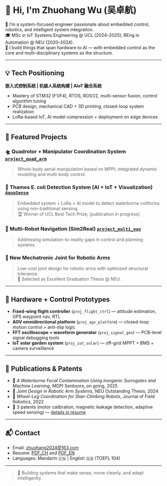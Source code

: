 # 👋 Hi, I'm Zhuohang Wu (吴卓航)

🚀 I’m a system-focused engineer passionate about embedded control, robotics, and intelligent system integration.  
🎓 MSc in IoT Systems Engineering @ UCL (2024–2025), BEng in Automation @ NEU (2020–2024).  
🧠 I build things that span hardware to AI — with embedded control as the core and multi-disciplinary systems as the structure.

---

## 💡 Tech Positioning

**嵌入式控制系统 | 机器人系统构建 | AIoT 融合系统**

- Mastery of STM32 (F1/F4), RTOS, ROS1/2, multi-sensor fusion, control algorithm tuning
- PCB design, mechanical CAD + 3D printing, closed-loop system realization
- LoRa-based IoT, AI model compression + deployment on edge devices

---

## 🔧 Featured Projects

### 🛸 Quadrotor + Manipulator Coordination System [`project_quad_arm`](https://github.com/Headmaster218/project_quad_arm)  
> Whole-body aerial manipulation based on MPPI; integrated dynamic modeling and multi-body control.

### 🌊 Thames E. coli Detection System (AI + IoT + Visualization) [`AquaSense`](https://github.com/Headmaster218/Thames-pollution-detect-IoT)  
> Embedded system + LoRa + AI model to detect waterborne coliforms using non-traditional sensing.  
> 🏆 Winner of UCL Best Tech Prize; [publication in progress].

### 🤖 Multi-Robot Navigation (Sim2Real) [`project_multi_nav`](https://github.com/Headmaster218/multi_agent_final_challenge)  
> Addressing simulation-to-reality gaps in control and planning systems.

### 🦿 New Mechatronic Joint for Robotic Arms
> Low-cost joint design for robotic arms with optimized structural tolerance.  
> 📄 Selected as Excellent Graduation Thesis @ NEU.

---

## 🧪 Hardware + Control Prototypes

- **Fixed-wing flight controller** (`proj_flight_ctrl`) — attitude estimation, GPS waypoint nav, RTL  
- **AGV omnidirectional platform** (`proj_agv_platform`) — closed-loop motion control + anti-slip logic  
- **FFT oscilloscope + waveform generator** (`proj_signal_gen`) — PCB-level signal debugging tools  
- **IoT solar garden system** (`proj_iot_solar`) — off-grid MPPT + BMS + camera surveillance

---

## 📜 Publications & Patents

- 📝 *A Waterborne Fecal Contamination Using Inorganic Surrogates and Machine Learning*, MDPI Senbsors, on going, 2025  
- 📝 *Joint Design in Robotic Arm Systems*, NEU Outstanding Thesis, 2024  
- 📝 *Wheel-Leg Coordination for Stair-Climbing Robots*, Journal of Field Robotics, 2022  
- 🧾 3 patents (motor calibration, magnetic leakage detection, adaptive speed sensing) — [details in resume](#)

---

## 📬 Contact

- Email: zhuohang2024@163.com  
- Resume: [PDF_CH](https://github.com/Headmaster218/Personal-CV/blob/main/John's%20%E5%B7%A5%E4%BD%9C%E7%AE%80%E5%8E%86.pdf)  and  [PDF_EN](https://github.com/Headmaster218/Personal-CV/blob/main/John's%20CV%20for%20Work.pdf)
- Languages: Mandarin 🇨🇳 | English 🇬🇧 (TOEFL 104)

---

> 🧭 Building systems that make sense, move cleanly, and adapt intelligently.
